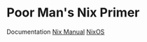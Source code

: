 # Poor Man's Nix Primer

Documentation
[Nix Manual](https://nixos.org/manual/nix/stable/)
[NixOS](https://nixos.org/)


